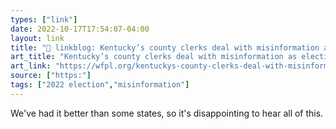 ```yaml
---
types: ["link"]
date: 2022-10-17T17:54:07-04:00
layout: link
title: "🔗 linkblog: Kentucky’s county clerks deal with misinformation as election approaches – 89.3 WFPL News Louisville'"
art_title: "Kentucky’s county clerks deal with misinformation as election approaches – 89.3 WFPL News Louisville"
art_link: "https://wfpl.org/kentuckys-county-clerks-deal-with-misinformation-as-election-approaches/"
source: ["https:"]
tags: ["2022 election","misinformation"]
---
```

We've had it better than some states, so it's disappointing to hear all of this.
 
